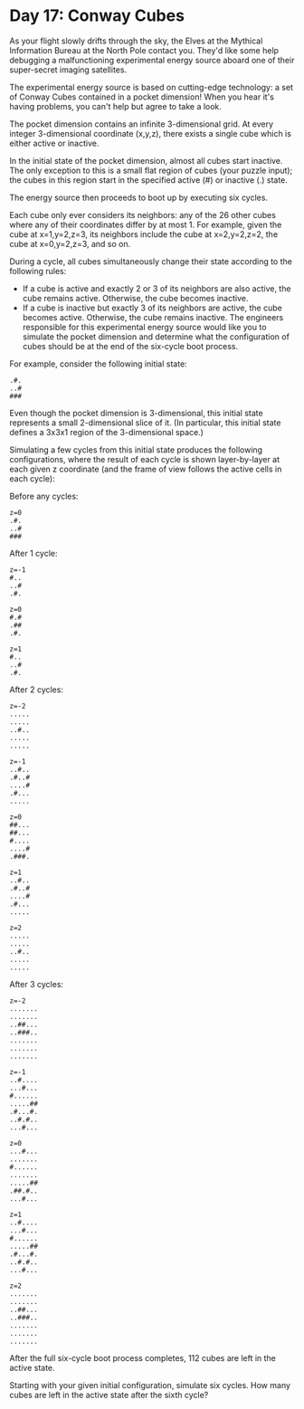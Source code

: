 # Day 17: Conway Cubes

As your flight slowly drifts through the sky, the Elves at the Mythical Information Bureau at the North Pole contact you. They'd like some help debugging a malfunctioning experimental energy source aboard one of their super-secret imaging satellites.

The experimental energy source is based on cutting-edge technology: a set of Conway Cubes contained in a pocket dimension! When you hear it's having problems, you can't help but agree to take a look.

The pocket dimension contains an infinite 3-dimensional grid. At every integer 3-dimensional coordinate (x,y,z), there exists a single cube which is either active or inactive.

In the initial state of the pocket dimension, almost all cubes start inactive. The only exception to this is a small flat region of cubes (your puzzle input); the cubes in this region start in the specified active (#) or inactive (.) state.

The energy source then proceeds to boot up by executing six cycles.

Each cube only ever considers its neighbors: any of the 26 other cubes where any of their coordinates differ by at most 1. For example, given the cube at x=1,y=2,z=3, its neighbors include the cube at x=2,y=2,z=2, the cube at x=0,y=2,z=3, and so on.

During a cycle, all cubes simultaneously change their state according to the following rules:

- If a cube is active and exactly 2 or 3 of its neighbors are also active, the cube remains active. Otherwise, the cube becomes inactive.
- If a cube is inactive but exactly 3 of its neighbors are active, the cube becomes active. Otherwise, the cube remains inactive.
  The engineers responsible for this experimental energy source would like you to simulate the pocket dimension and determine what the configuration of cubes should be at the end of the six-cycle boot process.

For example, consider the following initial state:

```
.#.
..#
###
```

Even though the pocket dimension is 3-dimensional, this initial state represents a small 2-dimensional slice of it. (In particular, this initial state defines a 3x3x1 region of the 3-dimensional space.)

Simulating a few cycles from this initial state produces the following configurations, where the result of each cycle is shown layer-by-layer at each given z coordinate (and the frame of view follows the active cells in each cycle):

Before any cycles:

```
z=0
.#.
..#
###
```

After 1 cycle:

```
z=-1
#..
..#
.#.

z=0
#.#
.##
.#.

z=1
#..
..#
.#.
```

After 2 cycles:

```
z=-2
.....
.....
..#..
.....
.....

z=-1
..#..
.#..#
....#
.#...
.....

z=0
##...
##...
#....
....#
.###.

z=1
..#..
.#..#
....#
.#...
.....

z=2
.....
.....
..#..
.....
.....
```

After 3 cycles:

```
z=-2
.......
.......
..##...
..###..
.......
.......
.......

z=-1
..#....
...#...
#......
.....##
.#...#.
..#.#..
...#...

z=0
...#...
.......
#......
.......
.....##
.##.#..
...#...

z=1
..#....
...#...
#......
.....##
.#...#.
..#.#..
...#...

z=2
.......
.......
..##...
..###..
.......
.......
.......
```

After the full six-cycle boot process completes, 112 cubes are left in the active state.

Starting with your given initial configuration, simulate six cycles. How many cubes are left in the active state after the sixth cycle?

